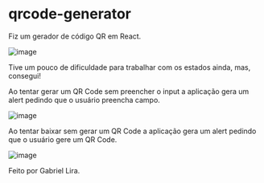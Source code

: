 # qrcode-generator
 Fiz um gerador de código QR em React.
 
 ![image](https://github.com/GLira4k/qrcode-generator/assets/103190663/cd3aee71-3f90-4bfb-bb25-ee353b6036ea)

Tive um pouco de dificuldade para trabalhar com os estados ainda, mas, consegui!

Ao tentar gerar um QR Code sem preencher o input a aplicação gera um alert pedindo que o usuário preencha campo.

![image](https://github.com/GLira4k/qrcode-generator/assets/103190663/10de1c94-28ae-4e00-be6d-b0d73b6903b7)

Ao tentar baixar sem gerar um QR Code a aplicação gera um alert pedindo que o usuário gere um QR Code.

![image](https://github.com/GLira4k/qrcode-generator/assets/103190663/4bd00279-91ef-404a-8546-060d40c8668a)

Feito por Gabriel Lira.
